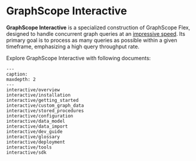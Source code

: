 # GraphScope Interactive

**GraphScope Interactive** is a specialized construction of GraphScope Flex, designed to handle concurrent graph queries at an [impressive speed](https://ldbcouncil.org/benchmarks/snb-interactive/). Its primary goal is to process as many queries as possible within a given timeframe, emphasizing a high query throughput rate.

Explore GraphScope Interactive with following documents:

```{toctree} arguments
---
caption:
maxdepth: 2
---
interactive/overview
interactive/installation
interactive/getting_started
interactive/custom_graph_data
interactive/stored_procedures
interactive/configuration
interactive/data_model
interactive/data_import
interactive/dev_guide
interactive/glossary
interactive/deployment
interactive/tools
interactive/sdk
```
